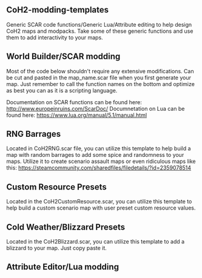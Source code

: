 ## CoH2-modding-templates
Generic SCAR code functions/Generic Lua/Attribute editing to help design CoH2 maps and modpacks.
Take some of these generic functions and use them to add interactivity to your maps. 

## World Builder/SCAR modding
Most of the code below shouldn't require any extensive modifications. Can be cut and pasted in the
map_name.scar file when you first generate your map. Just remember to call the function names on
the bottom and optimize as best you can as it is a scripting language.

Documentation on SCAR functions can be found here: http://www.europeinruins.com/ScarDoc/
Documnetation on Lua can be found here: https://www.lua.org/manual/5.1/manual.html

## RNG Barrages 
Located in CoH2RNG.scar file, you can utilize this template to help build a map with random barrages to add some
spice and randomness to your maps. Utilize it to create scenario assault maps or even ridiculous maps like this:
https://steamcommunity.com/sharedfiles/filedetails/?id=2359078514

## Custom Resource Presets
Located in the CoH2CustomResource.scar, you can utilize this template to help build a custom scenario map with 
user preset custom resource values. 

## Cold Weather/Blizzard Presets
Located in the CoH2Blizzard.scar, you can utilize this template to add a blizzard to your map. Just copy paste it.

## Attribute Editor/Lua modding


